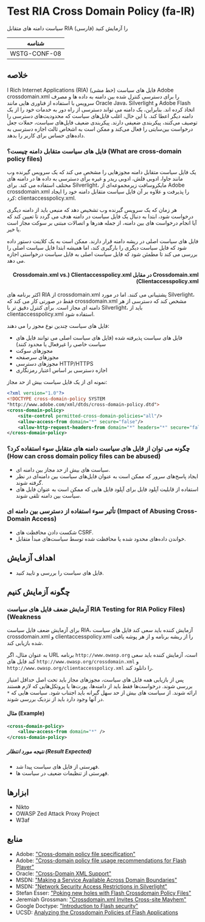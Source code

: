 # Test RIA Cross Domain Policy (fa-IR)

سیاست دامنه های متقابل RIA را آزمایش کنید (فارسی)

|شناسه          |
|------------|
|WSTG-CONF-08|

## خلاصه

ا Rich Internet Applications (RIA) فایل های سیاست (خط مشی) Adobe crossdomain.xml را برای دسترسی کنترل شده بین دامنه به داده ها و مصرف سرویس با استفاده از فناوری هایی مانند Oracle Java، Silverlight و Adobe Flash اتخاذ کرده اند. بنابراین، یک دامنه می تواند دسترسی از راه دور به خدمات خود را از یک دامنه دیگر اعطا کند. با این حال، اغلب فایل‌های سیاست که محدودیت‌های دسترسی را توصیف می‌کنند، پیکربندی ضعیفی دارند. پیکربندی ضعیف فایل‌های سیاست، حملات جعل درخواست بین‌سایتی را فعال می‌کند و ممکن است به اشخاص ثالث اجازه دسترسی به داده‌های حساس برای کاربر را بدهد.

### فایل های سیاست متقابل دامنه چیست؟ (What are cross-domain policy files)

یک فایل سیاست متقابل دامنه مجوزهایی را مشخص می کند که یک سرویس گیرنده وب مانند جاوا، ادوبی فلش، ادوبی ریدر و غیره برای دسترسی به داده ها در دامنه های مختلف استفاده می کند. برای Silverlight، مایکروسافت زیرمجموعه‌ای از Adobe crossdomain.xml را پذیرفت و علاوه بر آن فایل سیاست متقابل دامنه خود را ایجاد کرد: clientaccesspolicy.xml.

هر زمان که یک سرویس گیرنده وب تشخیص دهد که منبعی باید از دامنه دیگری درخواست شود، ابتدا به دنبال یک فایل سیاست در دامنه هدف می گردد تا تعیین کند که آیا انجام درخواست های بین دامنه، از جمله هدرها و اتصالات مبتنی بر سوکت مجاز است یا خیر.

فایل های سیاست اصلی در ریشه دامنه قرار دارند. ممکن است به یک کلاینت دستور داده شود که فایل سیاست دیگری را بارگیری کند، اما همیشه ابتدا فایل سیاست اصلی را بررسی می کند تا مطمئن شود که فایل سیاست اصلی به فایل سیاست درخواستی اجازه می دهد.

#### <div dir="rtl" align="right">Crossdomain.xml در مقابل Clientaccesspolicy.xml &#x202b;(Crossdomain.xml vs. Clientaccesspolicy.xml)</div>

اکثر برنامه های RIA از crossdomain.xml پشتیبانی می کنند. اما در مورد Silverlight، فقط در صورتی کار می کند که crossdomain.xml مشخص کند که دسترسی از هر دامنه ای مجاز است. برای کنترل دقیق تر با Silverlight، باید از clientaccesspolicy.xml استفاده شود.

فایل های سیاست چندین نوع مجوز را می دهند:

- فایل های سیاست پذیرفته شده (فایل های سیاست اصلی می توانند فایل های سیاست خاصی را غیرفعال یا محدود کنند)
- مجوزهای سوکت
- مجوزهای سرصفحه
- مجوزهای دسترسی HTTP/HTTPS
- اجازه دسترسی بر اساس اعتبار رمزنگاری

نمونه ای از یک فایل سیاست بیش از حد مجاز:

```xml
<?xml version="1.0"?>
<!DOCTYPE cross-domain-policy SYSTEM
"http://www.adobe.com/xml/dtds/cross-domain-policy.dtd">
<cross-domain-policy>
    <site-control permitted-cross-domain-policies="all"/>
    <allow-access-from domain="*" secure="false"/>
    <allow-http-request-headers-from domain="*" headers="*" secure="false"/>
</cross-domain-policy>
```

### چگونه می توان از فایل های سیاست دامنه های متقابل سوء استفاده کرد؟ (How can cross domain policy files can be abused)

- سیاست های بیش از حد مجاز بین دامنه ای.
- ایجاد پاسخ‌های سرور که ممکن است به عنوان فایل‌های سیاست بین دامنه‌ای در نظر گرفته شوند.
- استفاده از قابلیت آپلود فایل برای آپلود فایل هایی که ممکن است به عنوان فایل های سیاست بین دامنه تلقی شوند.

### تأثیر سوء استفاده از دسترسی بین دامنه ای (Impact of Abusing Cross-Domain Access)

- شکست دادن محافظت های CSRF.
- خواندن داده‌های محدود شده یا محافظت شده توسط سیاست‌های مبدأ متقابل.

## اهداف آزمایش

- فایل های سیاست را بررسی و تایید کنید.

## چگونه آزمایش کنیم

### آزمایش ضعف فایل های سیاست RIA &#x202b;(Testing for RIA Policy Files Weakness)

برای آزمایش ضعف فایل سیاست RIA، آزمایش کننده باید سعی کند فایل های سیاست crossdomain.xml و clientaccesspolicy.xml را از ریشه برنامه و از هر پوشه یافت شده بازیابی کند.

به عنوان مثال، اگر URL برنامه `http://www.owasp.org` است، آزمایش کننده باید سعی کند فایل های `http://www.owasp.org/crossdomain.xml` و `http://www.owasp.org/clientaccesspolicy.xml` را دانلود کند.

پس از بازیابی همه فایل های سیاست، مجوزهای مجاز باید تحت اصل حداقل امتیاز بررسی شوند. درخواست‌ها فقط باید از دامنه‌ها، پورت‌ها یا پروتکل‌هایی که لازم هستند ارائه شوند. از سیاست های بیش از حد سهل گیرانه باید اجتناب شود. سیاست هایی که `*` در آنها وجود دارد باید از نزدیک بررسی شوند.

#### مثال (Example)

```xml
<cross-domain-policy>
    <allow-access-from domain="*" />
</cross-domain-policy>
```

##### نتیجه مورد انتظار (Result Expected)

- فهرستی از فایل های سیاست پیدا شد.
- فهرستی از تنظیمات ضعیف در سیاست ها.

## ابزارها

- Nikto
- OWASP Zed Attack Proxy Project
- W3af

## منابع

- Adobe: ["Cross-domain policy file specification"](http://www.adobe.com/devnet/articles/crossdomain_policy_file_spec.html)
- Adobe: ["Cross-domain policy file usage recommendations for Flash Player"](http://www.adobe.com/devnet/flashplayer/articles/cross_domain_policy.html)
- Oracle: ["Cross-Domain XML Support"](http://www.oracle.com/technetwork/java/javase/plugin2-142482.html#CROSSDOMAINXML)
- MSDN: ["Making a Service Available Across Domain Boundaries"](http://msdn.microsoft.com/en-us/library/cc197955(v=vs.95).aspx)
- MSDN: ["Network Security Access Restrictions in Silverlight"](http://msdn.microsoft.com/en-us/library/cc645032(v=vs.95).aspx)
- Stefan Esser: ["Poking new holes with Flash Crossdomain Policy Files"](http://www.hardened-php.net/library/poking_new_holes_with_flash_crossdomain_policy_files.html)
- Jeremiah Grossman: ["Crossdomain.xml Invites Cross-site Mayhem"](http://jeremiahgrossman.blogspot.com/2008/05/crossdomainxml-invites-cross-site.html)
- Google Doctype: ["Introduction to Flash security"](http://code.google.com/p/doctype-mirror/wiki/ArticleFlashSecurity)
- UCSD: [Analyzing the Crossdomain Policies of Flash Applications](http://cseweb.ucsd.edu/~hovav/dist/crossdomain.pdf)

